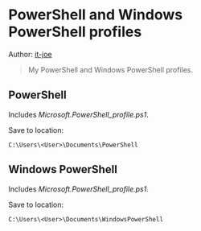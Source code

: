 # PowerShell and Windows PowerShell profiles
Author: [it-joe](https://github.com/it-joe)

> My PowerShell and Windows PowerShell profiles.

## PowerShell
Includes *Microsoft.PowerShell_profile.ps1*.

Save to location:
```
C:\Users\<User>\Documents\PowerShell
```

## Windows PowerShell
Includes *Microsoft.PowerShell_profile.ps1*.

Save to location:
```
C:\Users\<User>\Documents\WindowsPowerShell
```
